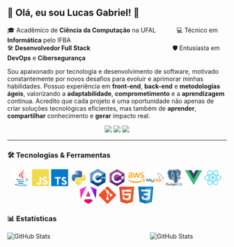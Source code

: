## 👋 Olá, eu sou Lucas Gabriel! 👋 

🎓 Acadêmico de <b>Ciência da Computação</b> na UFAL &nbsp;&nbsp;&nbsp;&nbsp;&nbsp;&nbsp;&nbsp;&nbsp;&nbsp;&nbsp; 💻 Técnico em <b>Informática</b> pelo IFBA  
🛠️ <b>Desenvolvedor Full Stack</b> &nbsp;&nbsp;&nbsp;&nbsp;&nbsp;&nbsp;&nbsp;&nbsp;&nbsp;&nbsp;&nbsp;&nbsp;&nbsp;&nbsp;&nbsp;&nbsp;&nbsp;&nbsp;&nbsp;&nbsp;&nbsp;&nbsp;&nbsp;&nbsp;&nbsp;&nbsp;&nbsp;&nbsp;&nbsp;&nbsp;&nbsp;&nbsp;&nbsp;&nbsp;&nbsp;&nbsp;&nbsp;&nbsp;&nbsp;&nbsp;&nbsp;&nbsp;&nbsp;&nbsp;&nbsp;&nbsp; 🛡️ Entusiasta em <b>DevOps</b> e <b>Cibersegurança</b>

Sou apaixonado por tecnologia e desenvolvimento de software, motivado constantemente por novos desafios para evoluir e aprimorar minhas habilidades.
Possuo experiência em **front-end**, **back-end** e **metodologias ágeis**, valorizando a **adaptabilidade**, **comprometimento** e a **aprendizagem** contínua.
Acredito que cada projeto é uma oportunidade não apenas de criar soluções tecnológicas eficientes, mas também de **aprender**, **compartilhar** conhecimento e **gerar** impacto real. 

<div align="center" style="display: inline_block">
<a href="www.linkedin.com/in/lucasgabrieldeveloper" target="_blank"><img src="https://img.shields.io/badge/-LinkedIn-%230077B5?style=for-the-badge&logo=linkedin&logoColor=white"></a>  
<a href="mailto:g4brielsiq@gmail.com"><img src="https://img.shields.io/badge/-Gmail-%23333?style=for-the-badge&logo=gmail&logoColor=white"></a>  
<a href="https://instagram.com/gabrielsqra" target="_blank"><img src="https://img.shields.io/badge/-Instagram-%23E4405F?style=for-the-badge&logo=instagram&logoColor=white"></a>
</div>

---

### 🛠️ Tecnologias & Ferramentas  
<div align="center" style="display: inline_block">
  <img align="center" alt="Java" height="40" width="40" src="https://raw.githubusercontent.com/devicons/devicon/master/icons/java/java-original.svg">
  <img align="center" alt="JavaScript" height="40" width="40" src="https://raw.githubusercontent.com/devicons/devicon/master/icons/javascript/javascript-plain.svg">
  <img align="center" alt="TypeScript" height="40" width="40" src="https://raw.githubusercontent.com/devicons/devicon/master/icons/typescript/typescript-plain.svg">
  <img align="center" alt="Python" height="40" width="40" src="https://raw.githubusercontent.com/devicons/devicon/master/icons/python/python-original.svg">
  <img align="center" alt="C++" height="40" width="40" src="https://raw.githubusercontent.com/devicons/devicon/master/icons/cplusplus/cplusplus-original.svg">
  <img align="center" alt="CSharp" height="40" width="40" src="https://raw.githubusercontent.com/devicons/devicon/master/icons/csharp/csharp-original.svg">
  <img align="center" alt="AWS" height="40" width="40" src="https://raw.githubusercontent.com/devicons/devicon/master/icons/amazonwebservices/amazonwebservices-plain-wordmark.svg">
  <img align="center" alt="MySQL" height="40" width="40" src="https://raw.githubusercontent.com/devicons/devicon/master/icons/mysql/mysql-original-wordmark.svg">
  <img align="center" alt="PostgreSQL" height="40" width="40" src="https://raw.githubusercontent.com/devicons/devicon/master/icons/postgresql/postgresql-original-wordmark.svg">
  <img align="center" alt="Vue" height="40" width="40" src="https://raw.githubusercontent.com/devicons/devicon/master/icons/vuejs/vuejs-original.svg">
  <img align="center" alt="React" height="40" width="40" src="https://raw.githubusercontent.com/devicons/devicon/master/icons/react/react-original.svg">
  <img align="center" alt="Angular" height="40" width="40" src="https://raw.githubusercontent.com/devicons/devicon/refs/heads/master/icons/angular/angular-original.svg">
  <img align="center" alt="Git" height="40" width="40" src="https://raw.githubusercontent.com/devicons/devicon/master/icons/git/git-original.svg">
  <img align="center" alt="HTML5" height="40" width="40" src="https://raw.githubusercontent.com/devicons/devicon/master/icons/html5/html5-original.svg">
  <img align="center" alt="CSS3" height="40" width="40" src="https://raw.githubusercontent.com/devicons/devicon/master/icons/css3/css3-original.svg">  
</div>

### 📊 Estatísticas

<p>
  <img 
    align="left" 
    alt="GitHub Stats" 
    width="65%"
    src="https://github-readme-stats.vercel.app/api?username=g4brielsiq&show_icons=true&theme=tokyonight&include_all_commits=true&locale=pt-br" 
  />

<img 
      align="left" 
      alt="GitHub Stats" 
      width="35%"
      src="https://github-readme-stats.vercel.app/api/top-langs/?username=g4brielsiq&theme=tokyonight&layout=compact&locale=pt-br&langs_count=9" 
  />

</p>
<!-- ### 🐍 Contribuições animadas  
![Snake animation](https://github.com/Lucas-Gabriel95/Lucas-Gabriel95/blob/output/github-contribution-grid-snake.svg) -->
